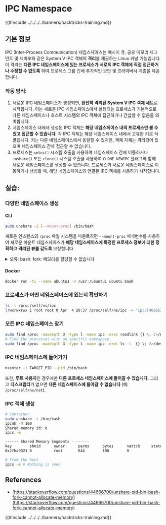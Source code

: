 # IPC Namespace

{{#include ../../../../banners/hacktricks-training.md}}

## 기본 정보

IPC (Inter-Process Communication) 네임스페이스는 메시지 큐, 공유 메모리 세그먼트 및 세마포와 같은 System V IPC 객체의 **격리**를 제공하는 Linux 커널 기능입니다. 이 격리는 **다른 IPC 네임스페이스에 있는 프로세스가 서로의 IPC 객체에 직접 접근하거나 수정할 수 없도록** 하여 프로세스 그룹 간에 추가적인 보안 및 프라이버시 계층을 제공합니다.

### 작동 방식:

1. 새로운 IPC 네임스페이스가 생성되면, **완전히 격리된 System V IPC 객체 세트**로 시작합니다. 이는 새로운 IPC 네임스페이스에서 실행되는 프로세스가 기본적으로 다른 네임스페이스나 호스트 시스템의 IPC 객체에 접근하거나 간섭할 수 없음을 의미합니다.
2. 네임스페이스 내에서 생성된 IPC 객체는 **해당 네임스페이스 내의 프로세스만 볼 수 있고 접근할 수 있습니다**. 각 IPC 객체는 해당 네임스페이스 내에서 고유한 키로 식별됩니다. 키는 다른 네임스페이스에서 동일할 수 있지만, 객체 자체는 격리되어 있으며 네임스페이스 간에 접근할 수 없습니다.
3. 프로세스는 `setns()` 시스템 호출을 사용하여 네임스페이스 간에 이동하거나 `unshare()` 또는 `clone()` 시스템 호출을 사용하여 `CLONE_NEWIPC` 플래그와 함께 새로운 네임스페이스를 생성할 수 있습니다. 프로세스가 새로운 네임스페이스로 이동하거나 생성할 때, 해당 네임스페이스와 연결된 IPC 객체를 사용하기 시작합니다.

## 실습:

### 다양한 네임스페이스 생성

#### CLI
```bash
sudo unshare -i [--mount-proc] /bin/bash
```
새로운 인스턴스의 `/proc` 파일 시스템을 마운트하면 `--mount-proc` 매개변수를 사용하여 새로운 마운트 네임스페이스가 **해당 네임스페이스에 특정한 프로세스 정보에 대한 정확하고 격리된 뷰를 갖도록** 보장합니다.

<details>

<summary>오류: bash: fork: 메모리를 할당할 수 없습니다</summary>

`unshare`가 `-f` 옵션 없이 실행될 때, Linux가 새로운 PID(프로세스 ID) 네임스페이스를 처리하는 방식 때문에 오류가 발생합니다. 주요 세부사항과 해결책은 아래에 설명되어 있습니다:

1. **문제 설명**:

- Linux 커널은 프로세스가 `unshare` 시스템 호출을 사용하여 새로운 네임스페이스를 생성할 수 있도록 허용합니다. 그러나 새로운 PID 네임스페이스를 생성하는 프로세스(이를 "unshare" 프로세스라고 함)는 새로운 네임스페이스에 들어가지 않으며, 오직 그 자식 프로세스만 들어갑니다.
- `%unshare -p /bin/bash%`를 실행하면 `/bin/bash`가 `unshare`와 동일한 프로세스에서 시작됩니다. 결과적으로 `/bin/bash`와 그 자식 프로세스는 원래 PID 네임스페이스에 있습니다.
- 새로운 네임스페이스에서 `/bin/bash`의 첫 번째 자식 프로세스는 PID 1이 됩니다. 이 프로세스가 종료되면, 다른 프로세스가 없을 경우 네임스페이스의 정리가 트리거됩니다. PID 1은 고아 프로세스를 입양하는 특별한 역할을 가지고 있습니다. 그러면 Linux 커널은 해당 네임스페이스에서 PID 할당을 비활성화합니다.

2. **결과**:

- 새로운 네임스페이스에서 PID 1의 종료는 `PIDNS_HASH_ADDING` 플래그의 정리를 초래합니다. 이로 인해 새로운 프로세스를 생성할 때 `alloc_pid` 함수가 새로운 PID를 할당하지 못하게 되어 "메모리를 할당할 수 없습니다" 오류가 발생합니다.

3. **해결책**:
- 이 문제는 `unshare`와 함께 `-f` 옵션을 사용하여 해결할 수 있습니다. 이 옵션은 `unshare`가 새로운 PID 네임스페이스를 생성한 후 새로운 프로세스를 포크하도록 만듭니다.
- `%unshare -fp /bin/bash%`를 실행하면 `unshare` 명령 자체가 새로운 네임스페이스에서 PID 1이 됩니다. `/bin/bash`와 그 자식 프로세스는 이 새로운 네임스페이스 내에서 안전하게 포함되어 PID 1의 조기 종료를 방지하고 정상적인 PID 할당을 허용합니다.

`unshare`가 `-f` 플래그와 함께 실행되도록 보장함으로써 새로운 PID 네임스페이스가 올바르게 유지되며, `/bin/bash`와 그 하위 프로세스가 메모리 할당 오류 없이 작동할 수 있습니다.

</details>

#### Docker
```bash
docker run -ti --name ubuntu1 -v /usr:/ubuntu1 ubuntu bash
```
### &#x20;프로세스가 어떤 네임스페이스에 있는지 확인하기
```bash
ls -l /proc/self/ns/ipc
lrwxrwxrwx 1 root root 0 Apr  4 20:37 /proc/self/ns/ipc -> 'ipc:[4026531839]'
```
### 모든 IPC 네임스페이스 찾기
```bash
sudo find /proc -maxdepth 3 -type l -name ipc -exec readlink {} \; 2>/dev/null | sort -u
# Find the processes with an specific namespace
sudo find /proc -maxdepth 3 -type l -name ipc -exec ls -l  {} \; 2>/dev/null | grep <ns-number>
```
### IPC 네임스페이스에 들어가기
```bash
nsenter -i TARGET_PID --pid /bin/bash
```
또한, **루트 사용자**인 경우에만 **다른 프로세스 네임스페이스에 들어갈 수 있습니다**. 그리고 **디스크립터**가 없으면 **다른 네임스페이스에 들어갈 수 없습니다** (예: `/proc/self/ns/net`).

### IPC 객체 생성
```bash
# Container
sudo unshare -i /bin/bash
ipcmk -M 100
Shared memory id: 0
ipcs -m

------ Shared Memory Segments --------
key        shmid      owner      perms      bytes      nattch     status
0x2fba9021 0          root       644        100        0

# From the host
ipcs -m # Nothing is seen
```
## References

- [https://stackoverflow.com/questions/44666700/unshare-pid-bin-bash-fork-cannot-allocate-memory](https://stackoverflow.com/questions/44666700/unshare-pid-bin-bash-fork-cannot-allocate-memory)

{{#include ../../../../banners/hacktricks-training.md}}
